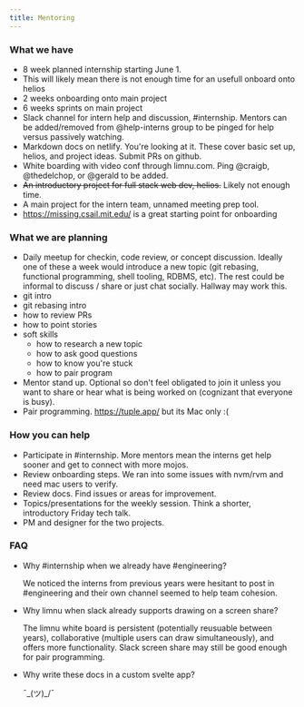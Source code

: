 ```yaml
---
title: Mentoring
---
```


### What we have

 * 8 week planned internship starting June 1.
  * This will likely mean there is not enough time for an usefull onboard onto helios
  * 2 weeks onboarding onto main project
  * 6 weeks sprints on main project
 * Slack channel for intern help and discussion, #internship. Mentors can be added/removed from @help-interns group to be pinged for help versus passively watching.
 * Markdown docs on netlify. You're looking at it. These cover basic set up, helios, and project ideas. Submit PRs on github.
 * White boarding with video conf through limnu.com. Ping @craigb, @thedelchop, or @gerald to be added.
 * ~~An introductory project for full stack web dev, helios.~~ Likely not enough time.
 * A main project for the intern team, unnamed meeting prep tool.
 * https://missing.csail.mit.edu/ is a great starting point for onboarding

### What we are planning

 * Daily meetup for checkin, code review, or concept discussion. Ideally one of these a week would introduce a new topic (git rebasing, functional programming, shell tooling, RDBMS, etc). The rest could be informal to discuss / share or just chat socially. Hallway may work this.
  * git intro
  * git rebasing intro
  * how to review PRs
  * how to point stories
  * soft skills
    * how to research a new topic
    * how to ask good questions
    * how to know you're stuck
    * how to pair program
 * Mentor stand up. Optional so don't feel obligated to join it unless you want to share or hear what is being worked on (cognizant that everyone is busy).
 * Pair programming. https://tuple.app/ but its Mac only :(

### How you can help

 * Participate in #internship. More mentors mean the interns get help sooner and get to connect with more mojos.
 * Review onboarding steps. We ran into some issues with nvm/rvm and need mac users to verify.
 * Review docs. Find issues or areas for improvement.
 * Topics/presentations for the weekly session. Think a shorter, introductory Friday tech talk.
 * PM and designer for the two projects.

### FAQ

 * Why #internship when we already have #engineering?

   We noticed the interns from previous years were hesitant to post in #engineering and their own channel seemed to help team cohesion.

 * Why limnu when slack already supports drawing on a screen share?

   The limnu white board is persistent (potentially reusuable between years), collaborative (multiple users can draw simultaneously), and offers more functionality. Slack screen share may still be good enough for pair programming.

 * Why write these docs in a custom svelte app?

   ¯\_(ツ)_/¯
